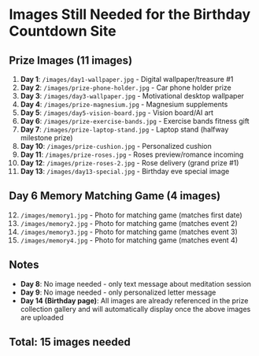 # Images Still Needed for the Birthday Countdown Site

## Prize Images (11 images)

1. **Day 1**: `/images/day1-wallpaper.jpg` - Digital wallpaper/treasure #1
2. **Day 2**: `/images/prize-phone-holder.jpg` - Car phone holder prize
3. **Day 3**: `/images/day3-wallpaper.jpg` - Motivational desktop wallpaper
4. **Day 4**: `/images/prize-magnesium.jpg` - Magnesium supplements
5. **Day 5**: `/images/day5-vision-board.jpg` - Vision board/AI art
6. **Day 6**: `/images/prize-exercise-bands.jpg` - Exercise bands fitness gift
7. **Day 7**: `/images/prize-laptop-stand.jpg` - Laptop stand (halfway milestone prize)
8. **Day 10**: `/images/prize-cushion.jpg` - Personalized cushion
9. **Day 11**: `/images/prize-roses.jpg` - Roses preview/romance incoming
10. **Day 12**: `/images/prize-roses-2.jpg` - Rose delivery (grand prize #1)
11. **Day 13**: `/images/day13-special.jpg` - Birthday eve special image

## Day 6 Memory Matching Game (4 images)

12. `/images/memory1.jpg` - Photo for matching game (matches first date)
13. `/images/memory2.jpg` - Photo for matching game (matches event 2)
14. `/images/memory3.jpg` - Photo for matching game (matches event 3)
15. `/images/memory4.jpg` - Photo for matching game (matches event 4)

## Notes

- **Day 8**: No image needed - only text message about meditation session
- **Day 9**: No image needed - only personalized letter message
- **Day 14 (Birthday page)**: All images are already referenced in the prize collection gallery and will automatically display once the above images are uploaded

## Total: 15 images needed
